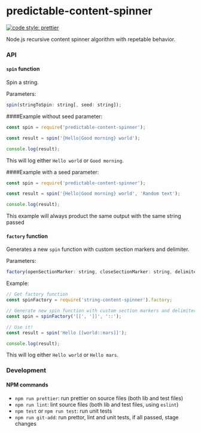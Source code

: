 # predictable-content-spinner

[![code style: prettier](https://img.shields.io/badge/code_style-prettier-ff69b4.svg?style=flat-square)](https://github.com/prettier/prettier)

Node.js recursive content spinner algorithm with repetable behavior.

### API

#### `spin` function

Spin a string.

Parameters:

```js
spin(stringToSpin: string[, seed: string]);
```

####Example without seed parameter:
```js
const spin = require('predictable-content-spinner');

const result = spin('{Hello|Good morning} world');

console.log(result);
```
This will log either `Hello world` or `Good morning`.

####Example with a seed parameter:
```js
const spin = require('predictable-content-spinner');

const result = spin('{Hello|Good morning} world', 'Random text');

console.log(result);
```
This example will always product the same output with the same string passed

#### `factory` function

Generates a new `spin` function with custom section markers and delimiter.

Parameters:

```js
factory(openSectionMarker: string, closeSectionMarker: string, delimiter: string);
```

Example:

```js
// Get factory function
const spinFactory = require('string-content-spinner').factory;

// Generate new spin function with custom section markers and delimiter
const spin = spinFactory('[[', ']]', '::');

// Use it!
const result = spin('Hello [[world::mars]]');

console.log(result);
```

This will log either `Hello world` or `Hello mars`.

### Development

#### NPM commands

- `npm run prettier`: run prettier on source files (both lib and test files)
- `npm run lint`: lint source files (both lib and test files, using `eslint`)
- `npm test` or `npm run test`: run unit tests
- `npm run git-add`: run prettor, lint and unit tests, if all passed, stage changes


